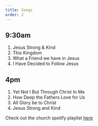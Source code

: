 ```yaml
---
title: Songs
order: 2
---
```


## 9:30am 
1. Jesus Strong & Kind
2. This Kingdom  
3. What a Friend we have in Jesus
4. I Have Decided to Follow Jesus 

## 4pm 
1. Yet Not I But Through Christ In Me
2. How Deep the Fathers Love for Us
3. All Glory be to Christ
4. Jesus Strong and Kind
   
Check out the church spotify playlist [here](https://open.spotify.com/playlist/3gh0ZKXkJBDbNEnZqJJDXj?si=0908aa3f87544643)
